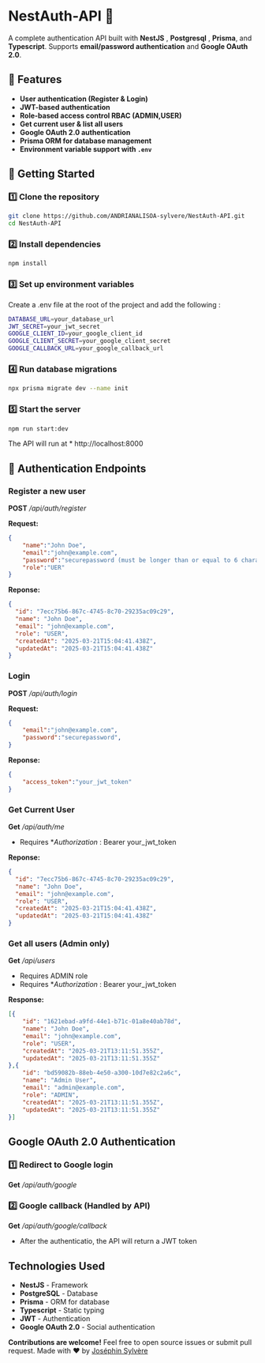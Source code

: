 # NestAuth-API :rocket:

A complete authentication API built with **NestJS** , **Postgresql** , **Prisma**, and **Typescript**.
Supports **email/password authentication** and **Google OAuth 2.0**.

## 📌 Features

- **User authentication (Register & Login)**
- **JWT-based authentication**
- **Role-based access control RBAC (ADMIN,USER)**
- **Get current user & list all users**
- **Google OAuth 2.0 authentication**
- **Prisma ORM for database management**
- **Environment variable support with `.env`**

## :rocket: Getting Started

### :one: Clone the repository

```sh
git clone https://github.com/ANDRIANALISOA-sylvere/NestAuth-API.git
cd NestAuth-API
```

### :two: Install dependencies
```sh
npm install
```

### :three: Set up environment variables
Create a .env file at the root of the project and add the following :

```sh
DATABASE_URL=your_database_url
JWT_SECRET=your_jwt_secret
GOOGLE_CLIENT_ID=your_google_client_id
GOOGLE_CLIENT_SECRET=your_google_client_secret
GOOGLE_CALLBACK_URL=your_google_callback_url
```

### :four: Run database migrations
```sh
npx prisma migrate dev --name init
```

### :five: Start the server
```sh
npm run start:dev
```

The API will run at * http://localhost:8000

## :key: Authentication Endpoints

### Register a new user

**POST** */api/auth/register*

**Request:**
```json
{
    "name":"John Doe",
    "email":"john@example.com",
    "password":"securepassword (must be longer than or equal to 6 characters)",
    "role":"UER"
}
```

**Reponse:**
```json
{
  "id": "7ecc75b6-867c-4745-8c70-29235ac09c29",
  "name": "John Doe",
  "email": "john@example.com",
  "role": "USER",
  "createdAt": "2025-03-21T15:04:41.438Z",
  "updatedAt": "2025-03-21T15:04:41.438Z"
}
```

### Login

**POST** */api/auth/login*

**Request:**
```json
{
    "email":"john@example.com",
    "password":"securepassword",
}
```

**Reponse:**
```json
{
    "access_token":"your_jwt_token"
}
```
### Get Current User

**Get** */api/auth/me*

- Requires **Authorization* : Bearer your_jwt_token

**Reponse:**
```json
{
  "id": "7ecc75b6-867c-4745-8c70-29235ac09c29",
  "name": "John Doe",
  "email": "john@example.com",
  "role": "USER",
  "createdAt": "2025-03-21T15:04:41.438Z",
  "updatedAt": "2025-03-21T15:04:41.438Z"
}
```
### Get all users (Admin only)

**Get** */api/users*

- Requires ADMIN role
- Requires **Authorization* : Bearer your_jwt_token

**Response:**
```json
[{
    "id": "1621ebad-a9fd-44e1-b71c-01a8e40ab78d",
    "name": "John Doe",
    "email": "john@example.com",
    "role": "USER",
    "createdAt": "2025-03-21T13:11:51.355Z",
    "updatedAt": "2025-03-21T13:11:51.355Z"
},{
    "id": "bd59082b-88eb-4e50-a300-10d7e82c2a6c",
    "name": "Admin User",
    "email": "admin@example.com",
    "role": "ADMIN",
    "createdAt": "2025-03-21T13:11:51.355Z",
    "updatedAt": "2025-03-21T13:11:51.355Z"
}]
```

## Google OAuth 2.0 Authentication

### :one: Redirect to Google login

**Get** */api/auth/google*

### :two: Google callback (Handled by API)

**Get** */api/auth/google/callback*

- After the authenticatio, the API will return a JWT token

## Technologies Used

- **NestJS** - Framework
- **PostgreSQL** - Database
- **Prisma** - ORM for database
- **Typescript** - Static typing
- **JWT** - Authentication
- **Google OAuth 2.0** - Social authentication

**Contributions are welcome!** Feel free to open source issues or submit pull request. Made with :heart: by [Joséphin Sylvère](https://josephin-sylvere.vercel.app)



